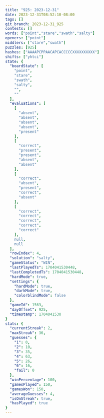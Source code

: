 ```yaml
---
title: "925: 2023-12-31"
date: 2023-12-31T08:52:10-08:00
tags: []
git_branch: 2023-12-31_925
contests: []
words: ["point","stare","swath","salty"]
openers: ["point"]
middlers: ["stare","swath"]
puzzles: [925]
hashes: ["AAAAPCPPAACAPCACCCCCXXXXXXXXXX"]
shifts: ["yhtci"]
state: {
  "boardState": [
    "point",
    "stare",
    "swath",
    "salty",
    "",
    ""
  ],
  "evaluations": [
    [
      "absent",
      "absent",
      "absent",
      "absent",
      "present"
    ],
    [
      "correct",
      "present",
      "present",
      "absent",
      "absent"
    ],
    [
      "correct",
      "absent",
      "present",
      "correct",
      "absent"
    ],
    [
      "correct",
      "correct",
      "correct",
      "correct",
      "correct"
    ],
    null,
    null
  ],
  "rowIndex": 4,
  "solution": "salty",
  "gameStatus": "WIN",
  "lastPlayedTs": 1704041530448,
  "lastCompletedTs": 1704041530448,
  "hardMode": true,
  "settings": {
    "hardMode": true,
    "darkMode": true,
    "colorblindMode": false
  },
  "gameId": 1563,
  "dayOffset": 925,
  "timestamp": 1704041530
}
stats: {
  "currentStreak": 2,
  "maxStreak": 36,
  "guesses": {
    "1": 0,
    "2": 10,
    "3": 35,
    "4": 63,
    "5": 26,
    "6": 16,
    "fail": 0
  },
  "winPercentage": 100,
  "gamesPlayed": 150,
  "gamesWon": 150,
  "averageGuesses": 4,
  "isOnStreak": true,
  "hasPlayed": true
}
---
```

<!-- more -->
